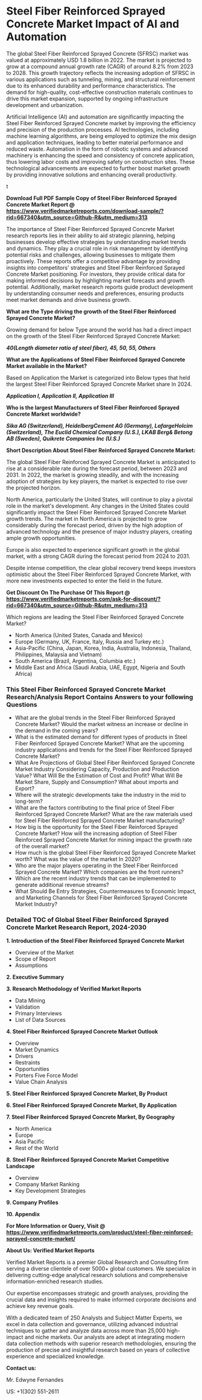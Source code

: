 <meta name="title" content="Global Steel Fiber Reinforced Sprayed Concrete Market Impact of AI and Automation"><meta name="description" content="The global Steel Fiber Reinforced Sprayed Concrete (SFRSC) market was valued at approximately USD 1.8 billion in 2022. The market is projected to grow at a compound an"><meta name="title" content="Steel Fiber Reinforced Sprayed Concrete Market Size, Share, Scope, Trends, Growth, Opportunities, Analysis, Forecast"><h1>Steel Fiber Reinforced Sprayed Concrete Market Impact of AI and Automation</h1><p>The global Steel Fiber Reinforced Sprayed Concrete (SFRSC) market was valued at approximately USD 1.8 billion in 2022. The market is projected to grow at a compound annual growth rate (CAGR) of around 8.2% from 2023 to 2028. This growth trajectory reflects the increasing adoption of SFRSC in various applications such as tunneling, mining, and structural reinforcement due to its enhanced durability and performance characteristics. The demand for high-quality, cost-effective construction materials continues to drive this market expansion, supported by ongoing infrastructure development and urbanization.</p><p>Artificial Intelligence (AI) and automation are significantly impacting the Steel Fiber Reinforced Sprayed Concrete market by improving the efficiency and precision of the production processes. AI technologies, including machine learning algorithms, are being employed to optimize the mix design and application techniques, leading to better material performance and reduced waste. Automation in the form of robotic systems and advanced machinery is enhancing the speed and consistency of concrete application, thus lowering labor costs and improving safety on construction sites. These technological advancements are expected to further boost market growth by providing innovative solutions and enhancing overall productivity.</p>t</p><p id="" class=""><strong>Download Full PDF Sample Copy of Steel Fiber Reinforced Sprayed Concrete Market Report @ <a href="https://www.verifiedmarketreports.com/download-sample/?rid=667340&utm_source=Github-R&utm_medium=313" target="_blank">https://www.verifiedmarketreports.com/download-sample/?rid=667340&utm_source=Github-R&utm_medium=313</a></strong></p><p>The importance of&nbsp;Steel Fiber Reinforced Sprayed Concrete Market research reports lies in their ability to aid strategic planning, helping businesses develop effective strategies by understanding market trends and dynamics. They play a crucial role in risk management by identifying potential risks and challenges, allowing businesses to mitigate them proactively. These reports offer a competitive advantage by providing insights into competitors' strategies and Steel Fiber Reinforced Sprayed Concrete Market positioning. For investors, they provide critical data for making informed decisions by highlighting market forecasts and growth potential. Additionally, market research reports guide product development by understanding consumer needs and preferences, ensuring products meet market demands and drive business growth.</p><p><strong>What are the&nbsp;Type driving the growth of the Steel Fiber Reinforced Sprayed Concrete Market?</strong></p><p id="" class="">Growing demand for below Type around the world has had a direct impact on the growth of the Steel Fiber Reinforced Sprayed Concrete Market:</p><em><strong>40(Length diameter ratio of steel fiber), 45, 50, 55, Others</strong></em></p><strong>What are the&nbsp;Applications&nbsp;of Steel Fiber Reinforced Sprayed Concrete Market available in the Market?</strong></p><p id="" class="">Based on Application the Market is categorized into Below types that held the largest Steel Fiber Reinforced Sprayed Concrete Market share In 2024.</p><em><strong>Application I, Application II, Application III</strong></em></p><strong>Who is the largest Manufacturers of Steel Fiber Reinforced Sprayed Concrete Market worldwide?</strong></p><p><em><strong>Sika AG (Switzerland), HeidelbergCement AG (Germany), LafargeHolcim (Switzerland), The Euclid Chemical Company (U.S.), LKAB Berg& Betong AB (Sweden), Quikrete Companies Inc (U.S.)</strong></em></p><p id="" class=""><strong>Short Description About Steel Fiber Reinforced Sprayed Concrete Market:</strong></p><p>The global Steel Fiber Reinforced Sprayed Concrete Market is anticipated to rise at a considerable rate during the forecast period, between 2023 and 2031. In 2022, the market is growing steadily, and with the increasing adoption of strategies by key players, the market is expected to rise over the projected horizon.</p><p>North America, particularly the United States, will continue to play a pivotal role in the market's development. Any changes in the United States could significantly impact the Steel Fiber Reinforced Sprayed Concrete Market growth trends. The market in North America is projected to grow considerably during the forecast period, driven by the high adoption of advanced technology and the presence of major industry players, creating ample growth opportunities.</p><p>Europe is also expected to experience significant growth in the global market, with a strong CAGR during the forecast period from 2024 to 2031.</p><p>Despite intense competition, the clear global recovery trend keeps investors optimistic about the Steel Fiber Reinforced Sprayed Concrete Market, with more new investments expected to enter the field in the future.</p><p id="" class=""><strong>Get Discount On The Purchase Of This Report @ <a href="https://www.verifiedmarketreports.com/ask-for-discount/?rid=667340&utm_source=Github-R&utm_medium=313" target="_blank">https://www.verifiedmarketreports.com/ask-for-discount/?rid=667340&utm_source=Github-R&utm_medium=313</a></strong></p>Which regions are leading the Steel Fiber Reinforced Sprayed Concrete Market?</p><ul><li>North America (United States, Canada and Mexico)</li><li>Europe (Germany, UK, France, Italy, Russia and Turkey etc.)</li><li>Asia-Pacific (China, Japan, Korea, India, Australia, Indonesia, Thailand, Philippines, Malaysia and Vietnam)</li><li>South America (Brazil, Argentina, Columbia etc.)</li><li>Middle East and Africa (Saudi Arabia, UAE, Egypt, Nigeria and South Africa)</li></ul><h3 id="" class="">This Steel Fiber Reinforced Sprayed Concrete Market Research/Analysis Report Contains Answers to your following Questions</h3><ul><li>What are the global trends in the Steel Fiber Reinforced Sprayed Concrete Market? Would the market witness an increase or decline in the demand in the coming years?</li><li>What is the estimated demand for different types of products in Steel Fiber Reinforced Sprayed Concrete Market? What are the upcoming industry applications and trends for the Steel Fiber Reinforced Sprayed Concrete Market?</li><li>What Are Projections of Global Steel Fiber Reinforced Sprayed Concrete Market Industry Considering Capacity, Production and Production Value? What Will Be the Estimation of Cost and Profit? What Will Be Market Share, Supply and Consumption? What about imports and Export?</li><li>Where will the strategic developments take the industry in the mid to long-term?</li><li>What are the factors contributing to the final price of Steel Fiber Reinforced Sprayed Concrete Market? What are the raw materials used for Steel Fiber Reinforced Sprayed Concrete Market manufacturing?</li><li>How big is the opportunity for the Steel Fiber Reinforced Sprayed Concrete Market? How will the increasing adoption of Steel Fiber Reinforced Sprayed Concrete Market for mining impact the growth rate of the overall market?</li><li>How much is the global Steel Fiber Reinforced Sprayed Concrete Market worth? What was the value of the market In 2020?</li><li>Who are the major players operating in the Steel Fiber Reinforced Sprayed Concrete Market? Which companies are the front runners?</li><li>Which are the recent industry trends that can be implemented to generate additional revenue streams?</li><li>What Should Be Entry Strategies, Countermeasures to Economic Impact, and Marketing Channels for Steel Fiber Reinforced Sprayed Concrete Market Industry?</li></ul><h3 id="" class="">Detailed TOC of Global Steel Fiber Reinforced Sprayed Concrete Market Research Report, 2024-2030</h3><p id="" class=""><strong>1. Introduction of the Steel Fiber Reinforced Sprayed Concrete Market</strong></p><ul><li>Overview of the Market</li><li>Scope of Report</li><li>Assumptions</li></ul><p id="" class=""><strong>2. Executive Summary</strong></p><p id="" class=""><strong>3. Research Methodology of Verified Market Reports</strong></p><ul><li>Data Mining</li><li>Validation</li><li>Primary Interviews</li><li>List of Data Sources</li></ul><p id="" class=""><strong>4. Steel Fiber Reinforced Sprayed Concrete Market Outlook</strong></p><ul><li>Overview</li><li>Market Dynamics</li><li>Drivers</li><li>Restraints</li><li>Opportunities</li><li>Porters Five Force Model</li><li>Value Chain Analysis</li></ul><p id="" class=""><strong>5. Steel Fiber Reinforced Sprayed Concrete Market, By Product</strong></p><p id="" class=""><strong>6. Steel Fiber Reinforced Sprayed Concrete Market, By Application</strong></p><p id="" class=""><strong>7. Steel Fiber Reinforced Sprayed Concrete Market, By Geography</strong></p><ul><li>North America</li><li>Europe</li><li>Asia Pacific</li><li>Rest of the World</li></ul><p id="" class=""><strong>8. Steel Fiber Reinforced Sprayed Concrete Market Competitive Landscape</strong></p><ul><li>Overview</li><li>Company Market Ranking</li><li>Key Development Strategies</li></ul><p id="" class=""><strong>9. Company Profiles</strong></p><p id="" class=""><strong>10. Appendix</strong></p><p id="" class=""><strong>For More Information or Query, Visit @ <a href="https://www.verifiedmarketreports.com/product/steel-fiber-reinforced-sprayed-concrete-market/" target="_blank">https://www.verifiedmarketreports.com/product/steel-fiber-reinforced-sprayed-concrete-market/</a></strong></p><p id="" class=""><strong>About Us: Verified Market Reports</strong></p><p id="" class="">Verified Market Reports is a premier Global Research and Consulting firm serving a diverse clientele of over 5000+ global customers. We specialize in delivering cutting-edge analytical research solutions and comprehensive information-enriched research studies.</p><p id="" class="">Our expertise encompasses strategic and growth analyses, providing the crucial data and insights required to make informed corporate decisions and achieve key revenue goals.</p><p id="" class="">With a dedicated team of 250 Analysts and Subject Matter Experts, we excel in data collection and governance, utilizing advanced industrial techniques to gather and analyze data across more than 25,000 high-impact and niche markets. Our analysts are adept at integrating modern data collection methods with superior research methodologies, ensuring the production of precise and insightful research based on years of collective experience and specialized knowledge.</p><p id="" class=""><strong>Contact us:</strong></p><p id="" class="">Mr. Edwyne Fernandes</p><p id="" class="">US: +1(302) 551-2611</p>